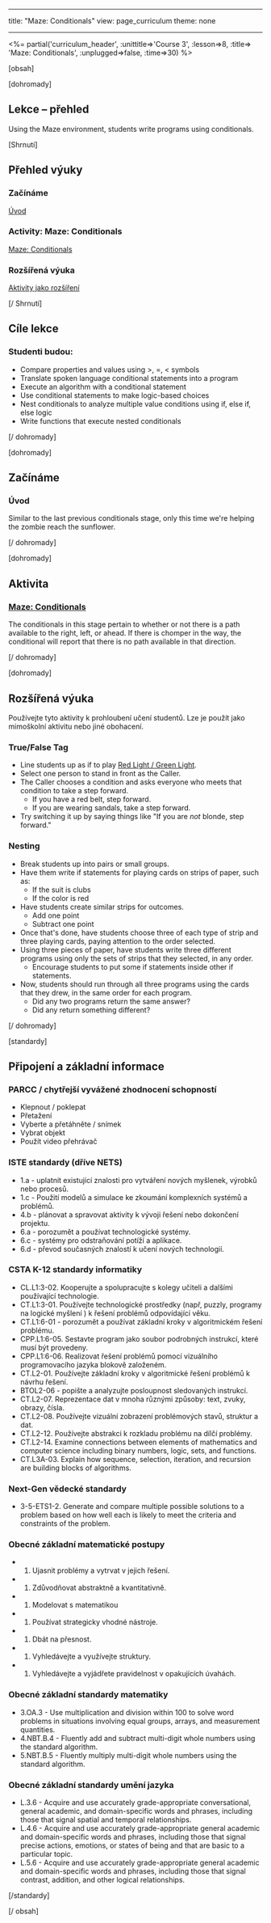 * * *

title: "Maze: Conditionals" view: page_curriculum theme: none

* * *

<%= partial('curriculum_header', :unittitle=>'Course 3', :lesson=>8, :title=> 'Maze: Conditionals', :unplugged=>false, :time=>30) %>

[obsah]

[dohromady]

## Lekce – přehled

Using the Maze environment, students write programs using conditionals.

[Shrnutí]

## Přehled výuky

### **Začínáme**

[Úvod](#GetStarted)   


### **Activity: Maze: Conditionals**

[Maze: Conditionals](#Activity)

### **Rozšířená výuka**

[Aktivity jako rozšíření](#Extended)

[/ Shrnutí]

## Cíle lekce

### Studenti budou:

  * Compare properties and values using >, =, < symbols
  * Translate spoken language conditional statements into a program
  * Execute an algorithm with a conditional statement
  * Use conditional statements to make logic-based choices
  * Nest conditionals to analyze multiple value conditions using if, else if, else logic
  * Write functions that execute nested conditionals

[/ dohromady]

[dohromady]

## Začínáme

### <a name="GetStarted"></a> Úvod

Similar to the last previous conditionals stage, only this time we're helping the zombie reach the sunflower.

[/ dohromady]

[dohromady]

## Aktivita

### <a name="Activity"></a> [Maze: Conditionals](http://learn.code.org/s/course3/lesson/8/puzzle/1)

The conditionals in this stage pertain to whether or not there is a path available to the right, left, or ahead. If there is chomper in the way, the conditional will report that there is no path available in that direction.

[/ dohromady]

<!--(this is left in here as an example of how to include an image in Markdown)
![](binaryphoto.png) -->

[dohromady]

## Rozšířená výuka

<a name="Extended"></a>Používejte tyto aktivity k prohloubení učení studentů. Lze je použít jako mimoškolní aktivitu nebo jiné obohacení.

### True/False Tag

  * Line students up as if to play [Red Light / Green Light](http://www.gameskidsplay.net/games/sensing_games/rl_gl.htm).
  * Select one person to stand in front as the Caller.
  * The Caller chooses a condition and asks everyone who meets that condition to take a step forward. 
      * If you have a red belt, step forward.
      * If you are wearing sandals, take a step forward.
  * Try switching it up by saying things like "If you are *not* blonde, step forward."

### Nesting

  * Break students up into pairs or small groups.
  * Have them write if statements for playing cards on strips of paper, such as: 
      * If the suit is clubs
      * If the color is red
  * Have students create similar strips for outcomes. 
      * Add one point
      * Subtract one point
  * Once that's done, have students choose three of each type of strip and three playing cards, paying attention to the order selected.
  * Using three pieces of paper, have students write three different programs using only the sets of strips that they selected, in any order. 
      * Encourage students to put some if statements inside other if statements.
  * Now, students should run through all three programs using the cards that they drew, in the same order for each program.  
      * Did any two programs return the same answer?
      * Did any return something different?

[/ dohromady]

[standardy]

## Připojení a základní informace

### PARCC / chytřejší vyvážené zhodnocení schopností

  * Klepnout / poklepat
  * Přetažení
  * Vyberte a přetáhněte / snímek
  * Vybrat objekt
  * Použít video přehrávač

### ISTE standardy (dříve NETS)

  * 1.a - uplatnit existující znalosti pro vytváření nových myšlenek, výrobků nebo procesů.
  * 1.c - Použití modelů a simulace ke zkoumání komplexních systémů a problémů.
  * 4.b - plánovat a spravovat aktivity k vývoji řešení nebo dokončení projektu.
  * 6.a - porozumět a používat technologické systémy.
  * 6.c - systémy pro odstraňování potíží a aplikace.
  * 6.d - převod současných znalostí k učení nových technologií. 

### CSTA K-12 standardy informatiky

  * CL.L1:3-02. Kooperujte a spolupracujte s kolegy učiteli a dalšími používající technologie.
  * CT.L1:3-01. Používejte technologické prostředky (např, puzzly, programy na logické myšlení ) k řešení problémů odpovídající věku.
  * CT.L1:6-01 - porozumět a používat základní kroky v algoritmickém řešení problému.
  * CPP.L1:6-05. Sestavte program jako soubor podrobných instrukcí, které musí být provedeny.
  * CPP.L1:6-06. Realizovat řešení problémů pomocí vizuálního programovacího jazyka blokově založeném.
  * CT.L2-01. Používejte základní kroky v algoritmické řešení problémů k návrhu řešení.
  * BTOL2-06 - popište a analyzujte posloupnost sledovaných instrukcí.
  * CT.L2-07. Reprezentace dat v mnoha různými způsoby: text, zvuky, obrazy, čísla.
  * CT.L2-08. Používejte vizuální zobrazení problémových stavů, struktur a dat.
  * CT.L2-12. Používejte abstrakci k rozkladu problému na dílčí problémy. 
  * CT.L2-14. Examine connections between elements of mathematics and computer science including binary numbers, logic, sets, and functions. 
  * CT.L3A-03. Explain how sequence, selection, iteration, and recursion are building blocks of algorithms.

### Next-Gen vědecké standardy

  * 3-5-ETS1-2. Generate and compare multiple possible solutions to a problem based on how well each is likely to meet the criteria and constraints of the problem. 

### Obecné základní matematické postupy

  *   1. Ujasnit problémy a vytrvat v jejich řešení.
  *   1. Zdůvodňovat abstraktně a kvantitativně.
  *   1. Modelovat s matematikou
  *   1. Používat strategicky vhodné nástroje.
  *   1. Dbát na přesnost.
  *   1. Vyhledávejte a využívejte struktury.
  *   1. Vyhledávejte a vyjádřete pravidelnost v opakujících úvahách.

### Obecné základní standardy matematiky

  * 3.OA.3 - Use multiplication and division within 100 to solve word problems in situations involving equal groups, arrays, and measurement quantities.
  * 4.NBT.B.4 - Fluently add and subtract multi-digit whole numbers using the standard algorithm.
  * 5.NBT.B.5 - Fluently multiply multi-digit whole numbers using the standard algorithm.

### Obecné základní standardy umění jazyka

  * L.3.6 - Acquire and use accurately grade-appropriate conversational, general academic, and domain-specific words and phrases, including those that signal spatial and temporal relationships.
  * L.4.6 - Acquire and use accurately grade-appropriate general academic and domain-specific words and phrases, including those that signal precise actions, emotions, or states of being and that are basic to a particular topic.
  * L.5.6 - Acquire and use accurately grade-appropriate general academic and domain-specific words and phrases, including those that signal contrast, addition, and other logical relationships.

[/standardy]

[/ obsah]

<link rel="stylesheet" type="text/css" href="../docs/morestyle.css" />